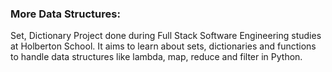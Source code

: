 ### More Data Structures: 
Set, Dictionary Project done during Full Stack Software Engineering studies at Holberton School. It aims to learn about sets, dictionaries and functions to handle data structures like lambda, map, reduce and filter in Python.